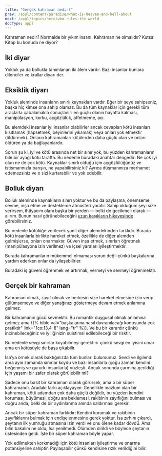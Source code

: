 ```yaml
---
title: "Gerçek kahraman nedir?"
prev: /appl/content/paradise/what-is-heaven-and-hell-about
next: /appl/topics/hero/who-rules-the-world
docType: appl
---
```


Kahraman nedir? Normalde bir yıkım insanı. Kahraman ne olmalıdır? Kutsal Kitap bu konuda ne diyor?

## İki diyar

<a name="d70d"></a>
Yokluk ya da bollukla tanımlanan iki âlem vardır. Bazı insanlar bunlara dilenciler ve krallar diyarı der.

## Eksiklik diyarı

<a name="4901"></a>
Yokluk aleminde insanların sınırlı kaynakları vardır. Eğer bir şeye sahipseniz, başka hiç kimse ona sahip olamaz. Bu da tüm kaynaklar için gerekli tüm araçlarla çabalamakla sonuçlanır: en güçlü olanın hayatta kalması, manipülasyon, korku, açgözlülük, affetmeme, acı.

Bu alemdeki insanlar iyi insanlar olabilirler ancak cevapları kötü insanları kısıtlamak (hapsetmek, beyinlerini yıkamak) veya onları yok etmektir (öldürmek). Onların kahramanları kötülerden daha güçlü olan ve onları öldüren ya da bağlayanlardır.

Sorun şu ki, iyi ve kötü arasında net bir sınır yok, bu yüzden kahramanların bile bir ayağı kötü tarafta. Bu nedenle buradaki anahtar dengedir: Ne çok iyi olun ne de çok kötü. Kaynaklar sınırlı olduğu için açgözlülüğünüz ve istismarınızla barışın, ne yapabilirsiniz ki? Ayrıca düşmanınıza merhamet edemezsiniz ve o sizi kurtarabilir ve yok edebilir.

## Bolluk diyarı

<a name="5c65"></a>
Bolluk aleminde kaynakların sınırı yoktur ve bu da paylaşma, önemseme, sevme, inşa etme ve destekleme atmosferi yaratır. Sahip olduğum şeyi size verirsem, ihtiyacım olanı başka bir yerden — belki de gecikmeli olarak — alırım. Bunun nasıl görünebileceğini [uzun kaşıkların hikayesinde](https://en.m.wikipedia.org/wiki/Allegory_of_the_long_spoons) görebilirsiniz.

Bu nedenle kötülüğe verilecek yanıt diğer alemdekinden farklıdır. Burada kötü insanlarla birlikte hareket etmek, özellikle de diğer alemden gelmişlerse, onları onarmaktır. Güven inşa etmek, sınırları öğretmek (manipülasyona izin verilmez) ve içsel yaraları iyileştirmektir.

Burada kahramanların mükemmel olmaması sorun değil çünkü başkalarına yardım ederken onlar da iyileşebilirler.

Buradaki iş güveni öğrenmek ve artırmak, vermeyi ve sevmeyi öğrenmektir.

## Gerçek bir kahraman

<a name="6e10"></a>
Kahraman olmak, zayıf olmak ve herkesin size hareket etmesine izin verip gülümsemeye ve diğer yanağınızı göstermeye devam etmek anlamına gelmez.

Bir kahramanın gücü sevmektir. Bu romantik duygusal olmak anlamına gelmez ama {{% bible val="başkalarına nasıl davranılacağı konusunda çok pratiktir" link="1co:13,4-8" lang="tr" %}}. Ve bu bir karardır çünkü incinebileceğiniz ve iyiliğinizin suistimal edilebileceği bir risktir.

Bu nedenle sevgi sınırlar koyabilmeyi gerektirir çünkü sevgi en iyisini umar ama en kötüsüyle de başa çıkabilir.

İsa’ya örnek olarak baktığınızda tüm bunları bulursunuz. Sevdi ve ilgilendi ama aynı zamanda sınırlar koydu ve bazı insanlarla (çoğu zaman kendini beğenmiş ve gururlu insanlarla) yüzleşti. Ancak sonunda çarmıha gerildiği için yaşamı bir zafer olarak görülebilir mi?

Sadece onu basit bir kahraman olarak görürsek, ama o bir süper kahramandı. Aradaki farkı açıklayayım: Genellikle mazlum olan bir kahraman, kötü adamdan çok daha güçlü değildir, bu yüzden kendini koruması, büyümesi, doğru anı beklemesi, rakibinin zayıflığını bulması ve doğru anda, belki de bir aydınlanma anında saldırması gerekir.

Ancak bir süper kahraman farklıdır: Kendini korumak ve rakibinin zayıflıklarını bulmak için endişelenmesine gerek yoktur. İsa zırhını çıkardı, şeytanın ilk yumruğu atmasına izin verdi ve onu ölene kadar dövdü. Ama bilin bakalım ne oldu, İsa yenilmedi. Ölümden dirildi ve böylece şeytanın üstesinden geldi. İşte bir süper kahraman böyle yapar.

Yok edilmekten korkmadığı için kötü insanları iyileştirme ve onarma potansiyeline sahiptir. Paylaşabilir çünkü kendisine rızık verildiğini bilir.

